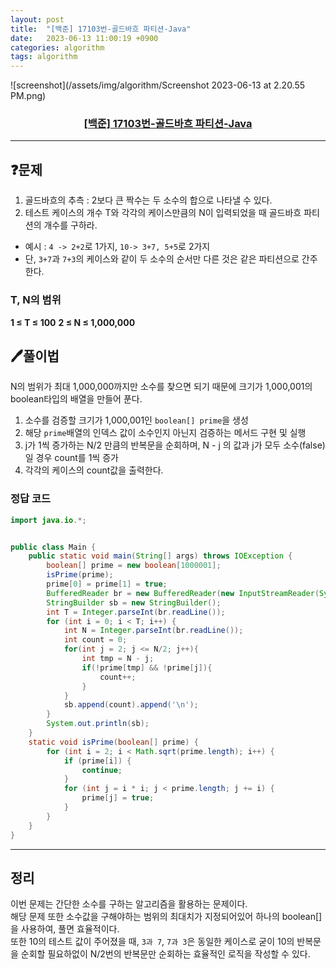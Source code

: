 ```yaml
---
layout: post
title:  "[백준] 17103번-골드바흐 파티션-Java"
date:   2023-06-13 11:00:19 +0900
categories: algorithm
tags: algorithm
---
```


![screenshot](/assets/img/algorithm/Screenshot 2023-06-13 at 2.20.55 PM.png)
### <center><a href="https://www.acmicpc.net/problem/17103">[백준] 17103번-골드바흐 파티션-Java</a></center>
---

## ❓문제

1. 골드바흐의 추측 : 2보다 큰 짝수는 두 소수의 합으로 나타낼 수 있다.
2. 테스트 케이스의 개수 T와 각각의 케이스만큼의 N이 입력되었을 때 골드바흐 파티션의 개수를 구하라.
  * 예시 : ```4 -> 2+2```로 1가지, ```10-> 3+7, 5+5```로 2가지
  * 단, ```3+7```과 ```7+3```의 케이스와 같이 두 소수의 순서만 다른 것은 같은 파티션으로 간주한다.

### T, N의 범위<br>
**1 ≤ T ≤ 100**
**2 ≤ N ≤ 1,000,000**

## 🖊️풀이법

N의 범위가 최대 1,000,000까지만 소수를 찾으면 되기 때문에 크기가 1,000,001의 boolean타입의 배열을 만들어 푼다.
1. 소수를 검증할 크기가 1,000,001인 ```boolean[] prime```을 생성
2. 해당 ```prime```배열의 인덱스 값이 소수인지 아닌지 검증하는 메서드 구현 및 실행
3. j가 1씩 증가하는 N/2 만큼의 반복문을 순회하며, N - j 의 값과 j가 모두 소수(false)일 경우 count를 1씩 증가
4. 각각의 케이스의 count값을 출력한다.

### 정답 코드

```java
import java.io.*;


public class Main {
    public static void main(String[] args) throws IOException {
        boolean[] prime = new boolean[1000001];
        isPrime(prime);
        prime[0] = prime[1] = true;
        BufferedReader br = new BufferedReader(new InputStreamReader(System.in));
        StringBuilder sb = new StringBuilder();
        int T = Integer.parseInt(br.readLine());
        for (int i = 0; i < T; i++) {
            int N = Integer.parseInt(br.readLine());
            int count = 0;
            for(int j = 2; j <= N/2; j++){
                int tmp = N - j;
                if(!prime[tmp] && !prime[j]){
                    count++;
                }
            }
            sb.append(count).append('\n');
        }
        System.out.println(sb);
    }
    static void isPrime(boolean[] prime) {
        for (int i = 2; i < Math.sqrt(prime.length); i++) {
            if (prime[i]) {
                continue;
            }
            for (int j = i * i; j < prime.length; j += i) {
                prime[j] = true;
            }
        }
    }
}
```

---

## 정리

이번 문제는 간단한 소수를 구하는 알고리즘을 활용하는 문제이다.<br>
해당 문제 또한 소수값을 구해야하는 범위의 최대치가 지정되어있어 하나의 boolean[]을 사용하여, 풀면 효율적이다.<br>
또한 10의 테스트 값이 주어졌을 때, ```3과 7```, ```7과 3```은 동일한 케이스로 굳이 10의 반복문을 순회할 필요하없이 N/2번의 반복문만 순회하는 효율적인 로직을 작성할 수 있다.







